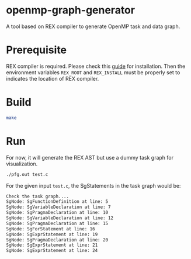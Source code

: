# openmp-graph-generator
A tool based on REX compiler to generate OpenMP task and data graph.

# Prerequisite

REX compiler is required. Please check this [guide](https://github.com/passlab/rexompiler/wiki/REX-compiler-compilation) for installation.
Then the environment variables `REX_ROOT` and `REX_INSTALL` must be properly set to indicates the location of REX compiler.


# Build

```bash
make
```

# Run

For now, it will generate the REX AST but use a dummy task graph for visualization.

```bash
./pfg.out test.c
```

For the given input `test.c`, the SgStatements in the task graph would be:

```bash
Check the task graph....
SgNode: SgFunctionDefinition at line: 5
SgNode: SgVariableDeclaration at line: 7
SgNode: SgPragmaDeclaration at line: 10
SgNode: SgVariableDeclaration at line: 12
SgNode: SgPragmaDeclaration at line: 15
SgNode: SgForStatement at line: 16
SgNode: SgExprStatement at line: 19
SgNode: SgPragmaDeclaration at line: 20
SgNode: SgExprStatement at line: 21
SgNode: SgExprStatement at line: 24
```

